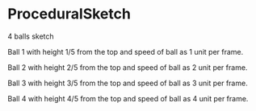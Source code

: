 # ProceduralSketch
4 balls sketch


Ball 1 with height 1/5 from the top and speed of ball as 1 unit per frame.


Ball 2 with height 2/5 from the top and speed of ball as 2 unit per frame.


Ball 3 with height 3/5 from the top and speed of ball as 3 unit per frame.


Ball 4 with height 4/5 from the top and speed of ball as 4 unit per frame.
